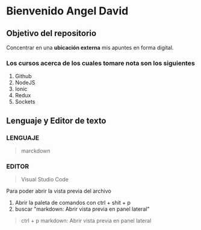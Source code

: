 # Bienvenido Angel David

## Objetivo del repositorio

Concentrar en una **ubicación externa** mis apuntes en forma digital.

### Los cursos acerca de los cuales tomare nota son los siguientes

1. Github
2. NodeJS
3. Ionic
4. Redux
5. Sockets

## Lenguaje y Editor de texto

### LENGUAJE

> marckdown

### EDITOR

> Visual Studio Code

Para poder abrir la vista previa del archivo

1. Abrir la paleta de comandos con ctrl + shit + p
2. buscar "markdown: Abrir vista previa en panel lateral"

> ctrl + p 
> markdown: Abrir vista previa en panel lateral

